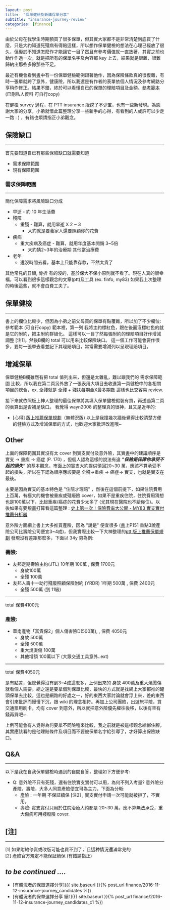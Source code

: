 ```yaml
---
layout: post
title:  "保單健檢及新購保單分享"
subtitle: "insurance-journey-review"
categories: [finance]
---
```


由於父母在我學生時期預買了很多保單，但其實大家都不是非常清楚到底買了什麼，只是大約知道死殘病有得賠這樣，所以想作保單健檢的想法在心理已經放了很久，但礙於不知道怎麼作才能讓它一目了然且有參考價值就一直放著，其實之前也動作作過一次，就是把所有的保單名字及內容都 key 上去，結果就是很雜，很難歸納出那些多餘那些不足。

最近有機會看到[書][錢難賺 保險別亂買]中有一份保單健檢範例跟著他作，因為保險條款真的很復雜，有時一張單就跨了意外，健康險，所以我還是有作者的表單依個人情況及參考網路分享稍作修正。結果不錯，終於可以看懂自已的保單的理賠項目及金額。[參考範本][保單建檢-template](已刪私人資料 可自行copy)

在健檢 survey 過程，在 PTT insurance 版挖了不少宝，也有一些新發現。為感謝大家的分享，小弟就借此篇整理分享一些新手的心得，有看到的人或許可以少走一路 : ) ，有錯也煩請指正小弟觀念。

## 保險缺口

---
首先要知道自已有那些保險缺口就需要知道
 * 需求保障範圍
 * 現有保障範圍

### 需求保障範圍

---
簡化保障需求將風險缺口分成

 * 早逝 - 約 10 年生活費
 * 殘障
    * 重殘 - 難算，就用早逝 X 2 ~ 3
        * 大約就是要養家人還要照顧你的花費
 * 疾病
    * 重大疾病及癌症 - 難算，就用年度基本開銷 3~5倍 
        * 大約猜2~3年的治療期 其他當治療費
 * 老年
    * 還沒時間去看，基本上只能靠存款，不然太貴了

其他常見的日額, 骨折 有的沒的，基於保大不保小原則就不看了。現在人真的很幸福，可以看到很多這樣觀念的文章(ptt)及工具 (ex. finfo, my83) 如果我上次整理的時後這些，就不會白費工夫了。

## 保單健檢

---
書上的欄位比較少，但因為小弟之前父母買的保單有點覆雜，所以加了不少欄位: 參考範本 (可自行copy)
範本裡，第一列 我將主約標紅色，跟在後面沒標紅色的就是它的附約，把主附約群組化。 這樣可以一目了然每張附約的理賠項目好作增減調整 [注1]。然後B欄的 total 可以用來比較保險缺口。 這一個工作可能會要作很多，要每一張單去看並記下其理賠項目，常常需要增減列以呈現理賠項目。

## 增減保單
保單健檢B欄雖然有把 total 值列出來，但還是太雜亂，難以跟我們的 需求保障範圍 比較，所以我在第二頁另外放了一張表用大項目去收進第一頁健檢中的各相關項目的總合，ex. 全殘就是 全殘 + 殘扶每期金X最多期數
這樣也比交容易 review. 

接下來就依照板上神人整理的最佳保單將其填入保單健檢假裝有買，再透過第二頁的表算出是否補足缺口。
我覺得 wayn2008 的整理真的很神，且又是近年的:
 * [心得] [版上推薦保單規劃][ptt 版上推薦保單規劃]（無體況版)
以上是我撞幾次牆後覺得比較清楚方便的健檢方式及增減保單的方式，也歡迎大家批評改進哦~

## Other
上面的保障範圍其實沒有太 cover 到實支實付及意外險，其實[書][錢難賺 保險別亂買]中的建議順序是 實支 -> 重疾 -> 癌症 (P. 170) ，但個人認為這樣的說法有違 ***"保險是保障你承受不起的損失"*** 的基本觀念，市面上的實支大約提供領回20~30 萬，應該不算承受不起的損失，所以在下認為順序應該要是 全殘->重疾 -> 癌症-> 實支，也就是實支在最後。

主要是因為實支的基本特色是 "住院才理賠" ，然後在這個前提下，如果住院費用上百萬，有極大的機會被重疾或殘癈險 cover，如果不是重疾住院，住院費用猜想也是100萬以下，比起重疾/癌症的花費少太多了 (尤其現在醫院也不給你住)。以後如果有要規畫打算看這篇整理 : [史上第一次！保險費率大公開 - MY83 實支實付推薦分析器](https://my83.com.tw/blogs?p=1234)

意外險方面網上書上大多推買產險，因為 "說是" 便宜很多 ([書][錢難賺 保險別亂買]上P151 重點3說產險公司比壽險公司便宜3~4成)，但我實際比較一下大神整理的[ptt 版上推薦保單規劃][] 發現沒有差距那麼多，下面以 34y 男為例:   

### 壽險:   
 * 友邦定期壽險主約(JTL)  10年期 100萬 , 保費 1700元   
    * 身故100萬   
    * 全殘 100萬   
 * 友邦人壽十一助行殘廢照顧保險附約 (YRDR) 1年期 500萬 , 保費 2400元   
    * 全殘 500萬 (到 11級)   

---
total 保費4100元

### 產險:
 * 華南產物「富貴保2」個人傷害險D(500萬), , 保費 4050元
    * 身故 500萬
    * 全殘 500萬
    * 重大燒燙傷 100萬   
    * 其他增額 100萬以下 (大眾交通工具意外..ext)

---
total 保費4050元

是有點差，但總覺得沒有到3~4成這麼多，上例出來的 身故 400萬及重大燒燙傷就看個人需要。總之還是要拿個別保單比較，最快的方式就是找網上大家都推的罐頭保單去比較，這也是網路的好處之一，好的東西大家討論就會浮上來，差的東西會引來批評而慢慢下沉，跟 wiki 的理念相符。再加上公司團險，出遊旅平險，買交通票用刷卡，均有 cover 到意外，所以就把意外險優先權往後移，以後有空有錢再買吧~

上例可能會有人覺得為何要拿不同險種來比較，我之前就是被這樣觀念給綁住腳，其實應該看的是他理賠條件及項目而不要被保單名字給引導了，才好算出保險缺口。

## Q&A

---
以下是我在自我保單健檢時遇到的自間自答，整理如下方便參考:
 * Q: 意外險不只有死殘，還有住院實支實付可以用，為何不列入考量?
意外險分產險，壽險，大多人同意產險便宜可為主力，下面為分晰:
    * 產險 : 一年期 不保証續保 [注2] , 實支實付申請一次可能就被拒了，不實用。
    * 壽險: 實支實付只用於住院治療大約都是 20~30 萬，應不算無法承受，重大傷病可用殘癈險 cover.


[錢難賺 保險別亂買]: http://www.books.com.tw/products/0010702305
[ptt 版上推薦保單規劃]: https://www.ptt.cc/bbs/Insurance/M.1458144574.A.5E0.html
[保單建檢-template]:  https://goo.gl/6WVnSG

## [注]

---
[1] 如果附約停賣或改版可能也買不到了，且這种情況還滿常見的  
[2] 產險官方規定不能保証續保 (有錯請指正)

*to be continued ....*   
---
* [有體況者的保單選擇分享]({{ site.baseurl }}{% post_url finance/2016-11-12-insurance-journey_candidates %})   
* [有體況者的保單選擇分享 續1]({{ site.baseurl }}{% post_url finance/2016-11-12-insurance-journey_candidates_c1 %})  
